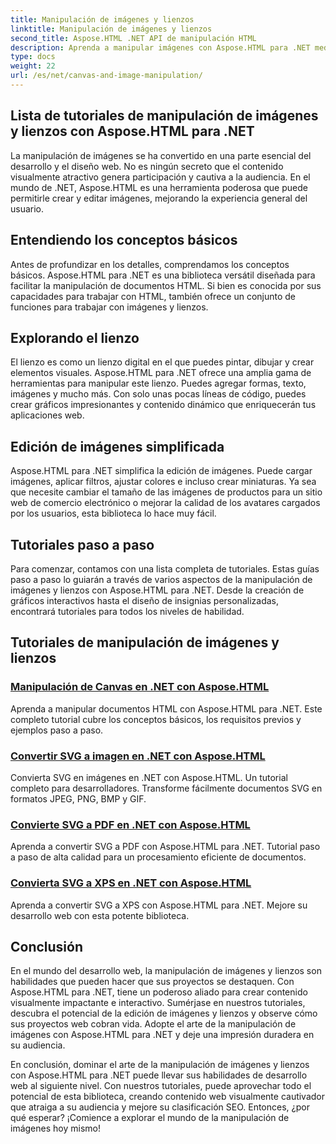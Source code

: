 ```yaml
---
title: Manipulación de imágenes y lienzos
linktitle: Manipulación de imágenes y lienzos
second_title: Aspose.HTML .NET API de manipulación HTML
description: Aprenda a manipular imágenes con Aspose.HTML para .NET mediante tutoriales paso a paso. Descubra el poder del lienzo y la edición de imágenes.
type: docs
weight: 22
url: /es/net/canvas-and-image-manipulation/
---
```


## Lista de tutoriales de manipulación de imágenes y lienzos con Aspose.HTML para .NET

La manipulación de imágenes se ha convertido en una parte esencial del desarrollo y el diseño web. No es ningún secreto que el contenido visualmente atractivo genera participación y cautiva a la audiencia. En el mundo de .NET, Aspose.HTML es una herramienta poderosa que puede permitirle crear y editar imágenes, mejorando la experiencia general del usuario.

## Entendiendo los conceptos básicos

Antes de profundizar en los detalles, comprendamos los conceptos básicos. Aspose.HTML para .NET es una biblioteca versátil diseñada para facilitar la manipulación de documentos HTML. Si bien es conocida por sus capacidades para trabajar con HTML, también ofrece un conjunto de funciones para trabajar con imágenes y lienzos.

## Explorando el lienzo

El lienzo es como un lienzo digital en el que puedes pintar, dibujar y crear elementos visuales. Aspose.HTML para .NET ofrece una amplia gama de herramientas para manipular este lienzo. Puedes agregar formas, texto, imágenes y mucho más. Con solo unas pocas líneas de código, puedes crear gráficos impresionantes y contenido dinámico que enriquecerán tus aplicaciones web.

## Edición de imágenes simplificada

Aspose.HTML para .NET simplifica la edición de imágenes. Puede cargar imágenes, aplicar filtros, ajustar colores e incluso crear miniaturas. Ya sea que necesite cambiar el tamaño de las imágenes de productos para un sitio web de comercio electrónico o mejorar la calidad de los avatares cargados por los usuarios, esta biblioteca lo hace muy fácil.

## Tutoriales paso a paso

Para comenzar, contamos con una lista completa de tutoriales. Estas guías paso a paso lo guiarán a través de varios aspectos de la manipulación de imágenes y lienzos con Aspose.HTML para .NET. Desde la creación de gráficos interactivos hasta el diseño de insignias personalizadas, encontrará tutoriales para todos los niveles de habilidad.

## Tutoriales de manipulación de imágenes y lienzos
### [Manipulación de Canvas en .NET con Aspose.HTML](./manipulating-canvas/)
Aprenda a manipular documentos HTML con Aspose.HTML para .NET. Este completo tutorial cubre los conceptos básicos, los requisitos previos y ejemplos paso a paso.
### [Convertir SVG a imagen en .NET con Aspose.HTML](./convert-svg-to-image/)
Convierta SVG en imágenes en .NET con Aspose.HTML. Un tutorial completo para desarrolladores. Transforme fácilmente documentos SVG en formatos JPEG, PNG, BMP y GIF.
### [Convierte SVG a PDF en .NET con Aspose.HTML](./convert-svg-to-pdf/)
Aprenda a convertir SVG a PDF con Aspose.HTML para .NET. Tutorial paso a paso de alta calidad para un procesamiento eficiente de documentos.
### [Convierta SVG a XPS en .NET con Aspose.HTML](./convert-svg-to-xps/)
Aprenda a convertir SVG a XPS con Aspose.HTML para .NET. Mejore su desarrollo web con esta potente biblioteca.

## Conclusión

En el mundo del desarrollo web, la manipulación de imágenes y lienzos son habilidades que pueden hacer que sus proyectos se destaquen. Con Aspose.HTML para .NET, tiene un poderoso aliado para crear contenido visualmente impactante e interactivo. Sumérjase en nuestros tutoriales, descubra el potencial de la edición de imágenes y lienzos y observe cómo sus proyectos web cobran vida. Adopte el arte de la manipulación de imágenes con Aspose.HTML para .NET y deje una impresión duradera en su audiencia.

En conclusión, dominar el arte de la manipulación de imágenes y lienzos con Aspose.HTML para .NET puede llevar sus habilidades de desarrollo web al siguiente nivel. Con nuestros tutoriales, puede aprovechar todo el potencial de esta biblioteca, creando contenido web visualmente cautivador que atraiga a su audiencia y mejore su clasificación SEO. Entonces, ¿por qué esperar? ¡Comience a explorar el mundo de la manipulación de imágenes hoy mismo!